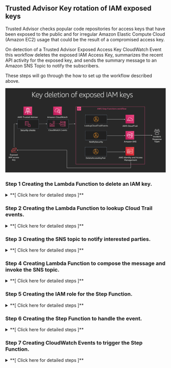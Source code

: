 ## Trusted Advisor Key rotation of IAM exposed keys

Trusted Advisor checks popular code repositories for access keys that have been exposed to the public and for irregular Amazon Elastic Compute Cloud (Amazon EC2) usage that could be the result of a compromised access key.  

On detection of a Trusted Advisor Exposed Access Key CloudWatch Event this workflow deletes the exposed IAM Access Key, summarizes the recent API activity for the exposed key, and sends the summary message to an Amazon SNS Topic to notify the subscribers.

These steps will go through the how to set up the workflow described above.

![alt txt](images/diagram.png)


### Step 1 Creating the Lambda Function to delete an IAM key.
<details>
<summary>**[ Click here for detailed steps ]**</summary><p>

1. From AWS console, click on Services and type in Lambda in the search bar and press enter. ![alt txt](images/step_lambda.png)
2. Click on **Create Function** 
3. Type in your function name. **Example**: *ta-deleteiamkey*
4. Set Runtime to **Python3.6**
5. Select Create custom role, on the newly opened page input a **Role Name**. **Example:** *ta-iam-role* 
6. On the newly opened page, click on **View Policy Document** and then **Edit**
7. Copy and paste below IAM Role and click **Allow**

IAM Role

```
{
     "Version": "2012-10-17",
     "Statement": [
         {
             "Sid": "Stmt1477516473539",
             "Action": [
                 "logs:CreateLogGroup",
                 "logs:CreateLogStream",
                 "logs:PutLogEvents"
             ],
             "Effect": "Allow",
             "Resource": "arn:aws:logs:*:*:*"
		   }, {

				"Sid": "Stmt1477680111144",
				"Action": [
    				"iam:DeleteAccessKey"
				],
				"Effect": "Allow",
				"Resource": "*"
			} 
		]
}
 
```

8. Click on **Create Function**.
9. Copy Paste below Lambda Function Code and click **Save**.


```
import boto3

iam = boto3.client('iam')


def lambda_handler(event, context):
    account_id = event['account']
    time_discovered = event['time']
    details = event['detail']['check-item-detail']
    username = details['User Name (IAM or Root)']
    access_key_id = details['Access Key ID']
    exposed_location = details['Location']
    print('Deleting exposed access key pair...')
    delete_exposed_key_pair(username, access_key_id)
    return {
        "account_id": account_id,
        "time_discovered": time_discovered,
        "username": username,
        "deleted_key": access_key_id,
        "exposed_location": exposed_location
    }


def delete_exposed_key_pair(username, access_key_id):
    """ Deletes IAM access key pair identified by access key ID for specified user.
    Args:
        username (string): Username of IAM user to delete key pair for.
        access_key_id (string): IAM access key ID to identify key pair to delete.
    Returns:
        (None)
    """
    try:
        iam.delete_access_key(
            UserName=username,
            AccessKeyId=access_key_id
        )
    except Exception as e:
        print(e)
        print('Unable to delete access key "{}" for user "{}".'.format(access_key_id, username))
        raise(e)
```

</p></details>

### Step 2 Creating the Lambda Function to lookup Cloud Trail events.
<details>
<summary>**[ Click here for detailed steps ]**</summary><p>

1. From AWS console, click on Services and type in Lambda in the search bar and press enter. ![alt txt](images/step_lambda.png)
2. Click on **Create Function** 
3. Type in your function name. **Example**: *ta-lookupctrail*
4. Set Runtime to **Python3.6**
5. Select Create custom role, on the newly opened page input a **Role Name**. **Example:** *ta-ctrail-role* 
6. On the newly opened page, click on **View Policy Document** and then **Edit**
7. Copy and paste below IAM Role and click **Allow**

IAM Role

```
{
     "Version": "2012-10-17",
     "Statement": [
         {
             "Sid": "Stmt1477516473539",
             "Action": [
                 "logs:CreateLogGroup",
                 "logs:CreateLogStream",
                 "logs:PutLogEvents"
             ],
             "Effect": "Allow",
             "Resource": "arn:aws:logs:*:*:*"
		   }, {

				"Sid": "Stmt1477680111144",
				"Action": [
    				"cloudtrail:LookupEvents"
				],
				"Effect": "Allow",
				"Resource": "*"
			} 
		]
}

```

8. Click on **Create function**
9. Copy Paste below Lambda Function Code and click **Save**


```
import datetime
import collections
import boto3

cloudtrail = boto3.client('cloudtrail')


def lambda_handler(event, context):
    account_id = event['account_id']
    time_discovered = event['time_discovered']
    username = event['username']
    deleted_key = event['deleted_key']
    exposed_location = event['exposed_location']
    endtime = datetime.datetime.now()  # Create start and end time for CloudTrail lookup
    interval = datetime.timedelta(hours=24)
    starttime = endtime - interval
    print('Retrieving events...')
    events = get_events(username, starttime, endtime)
    print('Summarizing events...')
    event_names, resource_names, resource_types = get_events_summaries(events)
    return {
        "account_id": account_id,
        "time_discovered": time_discovered,
        "username": username,
        "deleted_key": deleted_key,
        "exposed_location": exposed_location,
        "event_names": event_names,
        "resource_names": resource_names,
        "resource_types": resource_types
    }


def get_events(username, starttime, endtime):
    """ Retrieves detailed list of CloudTrail events that occurred between the specified time interval.
    Args:
        username (string): Username to lookup CloudTrail events for.
        starttime(datetime): Start of interval to lookup CloudTrail events between.
        endtime(datetime): End of interval to lookup CloudTrail events between.
    Returns:
        (dict)
        Dictionary containing list of CloudTrail events occurring between the start and end time with detailed information for each event.
    """
    try:
        response = cloudtrail.lookup_events(
            LookupAttributes=[
                {
                    'AttributeKey': 'Username',
                    'AttributeValue': username
                },
            ],
            StartTime=starttime,
            EndTime=endtime,
            MaxResults=50
        )
    except Exception as e:
        print(e)
        print('Unable to retrieve CloudTrail events for user "{}"'.format(username))
        raise(e)
    return response


def get_events_summaries(events):
    """ Summarizes CloudTrail events list by reducing into counters of occurrences for each event, resource name, and resource type in list.
    Args:
        events (dict): Dictionary containing list of CloudTrail events to be summarized.
    Returns:
        (list, list, list)
        Lists containing name:count tuples of most common occurrences of events, resource names, and resource types in events list.
    """
    event_name_counter = collections.Counter()
    resource_name_counter = collections.Counter()
    resource_type_counter = collections.Counter()
    for event in events['Events']:
        resources = event.get("Resources")
        event_name_counter.update([event.get('EventName')])
        if resources is not None:
            resource_name_counter.update([resource.get("ResourceName") for resource in resources])
            resource_type_counter.update([resource.get("ResourceType") for resource in resources])
    return event_name_counter.most_common(10), resource_name_counter.most_common(10), resource_type_counter.most_common(10)
```

</p></details>

### Step 3 Creating the SNS topic to notify interested parties.
<details>
<summary>**[ Click here for detailed steps ]**</summary><p>

1. From AWS console, click on Services and type in SNS in the search bar and press enter. ![alt txt](images/step_sns.png)
2. If this is the first time using SNS click **Get started**
3. Click on **Topics**.
4. Click on **Create new topic**
5. Enter a **Topic Name** and **Display Name**. **Example**: *ta-key-del*
6. Click on **Create Topic**.
7. From the topic list, note down the newly created topic ARN.
8. Select the newly created topic.
9. Click **Actions**, then select **Subscribe to topic**
10. From the **Protocol** dropdown menu select Email. Input your email in the endpoint field. ![alt txt](images/step_subscription.png)
11. Click **Create subscription**, you will receive a Subscription Confirmation email on the email address specified above.

</p></details>

### Step 4 Creating Lambda Function to compose the message and invoke the SNS topic.
<details>
<summary>**[ Click here for detailed steps ]**</summary><p>

1. From AWS console, click on Services and type in Lambda in the search bar and press enter. ![alt txt](images/step_lambda.png)
2. Click on **Create Function**.
3. Type in your function name. **Example**: *ta-messagesns*
4. Set Runtime to **Python3.6**
5. Select Create custom role, on the newly opened page input a **Role Name**. **Example:** *ta-sns-role* 
6. On the newly opened page, click on **View Policy Document** and then **Edit**
7. Copy and paste below IAM Role and click **Allow**
IAM Role


```
{
     "Version": "2012-10-17",
     "Statement": [
         {
             "Sid": "Stmt1477516473539",
             "Action": [
                 "logs:CreateLogGroup",
                 "logs:CreateLogStream",
                 "logs:PutLogEvents"
             ],
             "Effect": "Allow",
             "Resource": "arn:aws:logs:*:*:*"
		   }, {

				"Sid": "Stmt1477680111144",
				"Action": [
    				"sns:Publish"
				],
				"Effect": "Allow",
				"Resource": "<SNS_ARN>"
			} 
		]
}
```
*Note: you will have to replace \<SNS_ARN\> with the ARN of SNS Topic created in step 3.*


8. Click on **Create function**
9. Copy Paste below Lambda Function Code 


```
import os
import boto3

TOPIC_ARN = os.environ['TOPIC_ARN']  # ARN for SNS topic to post message to

TEMPLATE = '''At {} the IAM access key {} for user {} on account {} was deleted after it was found to have been exposed at the URL {}.
Below are summaries of the most recent actions, resource names, and resource types associated with this user over the last 24 hours.
Actions:
{}
Resource Names:
{}
Resource Types:
{}
These are summaries of only the most recent API calls made by this user. Please ensure your account remains secure by further reviewing the API calls made by this user in CloudTrail.'''

sns = boto3.client('sns')


def lambda_handler(event, context):
    account_id = event['account_id']
    username = event['username']
    deleted_key = event['deleted_key']
    exposed_location = event['exposed_location']
    time_discovered = event['time_discovered']
    event_names = event['event_names']
    resource_names = event['resource_names']
    resource_types = event['resource_types']
    subject = 'Security Alert: Exposed IAM Key For User {} On Account {}'.format(username, account_id)
    print("Generating message body...")
    event_summary = generate_summary_str(event_names)
    rname_summary = generate_summary_str(resource_names)
    rtype_summary = generate_summary_str(resource_types)
    message = TEMPLATE.format(time_discovered,
                              deleted_key,
                              username,
                              account_id,
                              exposed_location,
                              event_summary,
                              rname_summary,
                              rtype_summary
                              )
    print("Publishing message...")
    publish_msg(subject, message)


def generate_summary_str(summary_items):
    """ Generates formatted string containing CloudTrail summary info.
    Args:
        summary_items (list): List of tuples containing CloudTrail summary info.
    Returns:
        (string)
        Formatted string containing CloudTrail summary info.
    """
    return '\t' + '\n\t'.join('{}: {}'.format(item[0], item[1]) for item in summary_items)


def publish_msg(subject, message):
    """ Publishes message to SNS topic.
    Args:
        subject (string): Subject of message to be published to topic.
        message (string): Content of message to be published to topic.
    Returns:
        (None)
    """
    try:
        sns.publish(
            TopicArn=TOPIC_ARN,
            Message=message,
            Subject=subject,
            MessageStructure='string'
        )
    except Exception as e:
        print(e)
        print('Could not publish message to SNS topic "{}"'.format(TOPIC_ARN))
        raise e
```
10. In the Environment variables panel input 'TOPIC_ARN' as the Key and paste the SNS ARN from step 3 as the Value
11. Click **Save**

</p></details>



### Step 5 Creating the IAM role for the Step Function.
<details>
<summary>**[ Click here for detailed steps ]**</summary><p>

1. From AWS console, click on Services and type in IAM in the search bar and press enter. ![alt txt](images/step_iam.png)
2. On the left panel, click on **Roles**
3. Click on **Create role**
3. Select **AWS service** and then click on **Step Functions**
4. Click on **Next: Permissions**
5. On the Attached permissions policies ensure AWSLambdaRole is selected then click **Next: Review**
6. Input the name and a description for your role. **Example**: *ta-step-role*
7. Click **Create role**
</p>
</details>

### Step 6 Creating the Step Function to handle the event.

<details>
<summary>**[ Click here for detailed steps ]**</summary><p>

1. From AWS console, click on Services and type in Step Functions in the search bar and press enter. ![alt txt](images/step_stepfunctions.png)
2. If this is the first time using AWS Step Functions click on **Get started**, otherwise click on **Create state machine**
3. Select **Author from scratch** 
3. In the Details panel, enter a name for your Step Function. **Example**: *ta-step-function*
5. On the State machine definition panel, copy the following ASL definition:

```
 {
          "Comment": "Deletes exposed IAM access keypairs and notifies security",
          "StartAt": "DeleteAccessKeyPair",
          "States": {
            "DeleteAccessKeyPair": {
              "Type": "Task",
              "Resource": "<LAMBDA_DELETEKEY_ARN>",
              "Next": "LookupCloudTrailEvents"
            },
            "LookupCloudTrailEvents": {
              "Type": "Task",
              "Resource": "<LAMBDA_LOOKUPEVENT_ARN>",
              "Next": "NotifySecurity"
            },
            "NotifySecurity": {
              "Type": "Task",
              "Resource": "<LAMBDA_NOTIFYSECURITY_ARN>",
              "End": true
            }
          }
        }
```
*Note: you will have to replace \<LAMBDA_\*_ARN\> with the ARN of lambda functions created in step 1,2 and 4. You can also click on the placeholders to get a list of Lambda ARNs in the region.*

6. Click **Create state machine** 
7. Select **I will use an existing role** and select the role created during step 5.
8. Click **Create state machine** 

</p></details>


### Step 7 Creating CloudWatch Events to trigger the Step Function.

<details>
<summary>**[ Click here for detailed steps ]**</summary><p>

1. From AWS console, click on Services and type in CloudWatch in the search bar and press enter. ![alt txt](images/step_cw.png)
2. Click on **Rules** under Events on the left side of the menu screen.
3. Click **Create Rule**
4. Click **Edit** on the event source pattern and paste below.

```
{
  "source": [
    "aws.trustedadvisor"
  ],
  "detail-type": [
    "Trusted Advisor Check Item Refresh Notification"
  ],
  "detail": {
    "status": [
      "ERROR"
    ],
    "check-name": [
      "Exposed Access Keys"
    ]
  }
}
```

5. Click **Add target**. 
6. Select the Step Function you created on step 6.
7. Keep everything else default.
8. Click **Configure Details**. 
9. Enter a **Name** for your event. **Example**: *ta-event-step*
10. Click on **Create rule**.

####Mock Events####

*Note: This solution will delete the key specified in the mock event. Please ensure the user/key in the mock event is not used in any production workload.*

Given that we don't want to actually expose our keys, we will emulate the scenario by triggering the workflow with a mock event. You can trigger a mock event by creating a new rule below, follow the same step above but change the Event Pattern to this:

```
{
  "source": [
    "awsmock.trustedadvisor"
  ],
  "detail-type": [
    "Trusted Advisor Check Item Refresh Notification"
  ],
  "detail": {
    "status": [
      "ERROR"
    ],
    "check-name": [
      "Exposed Access Keys"
    ]
  }
}
```

To trigger mock event run below command. ( Require AWS CLI )

`aws events put-events --entries file://mockpayload.json`

**mockpayload.json**

```
[
 {
  "DetailType": "Trusted Advisor Check Item Refresh Notification",
  "Source": "awsmock.trustedadvisor",
  "Time": "2018-11-22T11:38:24Z",
  "Resources": [],
  "Detail": "{ \"check-name\": \"Exposed Access Keys\", \"check-item-detail\": { \"Case ID\": \"12345678-1234-1234-abcd-1234567890ab\", \"Usage (USD per Day)\": \"0\", \"User Name (IAM or Root)\": \"<IAM_USERNAME>\", \"Deadline\": \"1440453299248\", \"Access Key ID\": \"<IAM_ACCESSKEY>\", \"Time Updated\": \"1440021299248\", \"Fraud Type\": \"Exposed\", \"Location\": \"www.example.com\"}, \"status\": \"ERROR\", \"resource_id\": \"\", \"uuid\": \"aa12345f-55c7-498e-b7ac-123456789012\"}"
 }
]
```
Adjust the time and replace the user name, access key and the account id.

</p></details>

